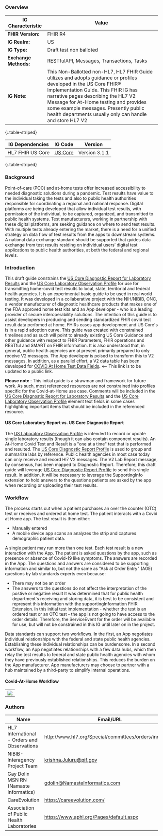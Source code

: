 ### Overview

|IG Characteristic  | 	Value |
|------------------------------------------------------|--------------------------------------------|
|**FHIR Version:** |	FHIR R4 |
|**IG Realm:** |	US |
|**IG Type:** |	Draft test non balloted |
|**Exchange Methods:** |	RESTfulAPI, Messages, Transactions,  Tasks |
|**IG Note:** |	This Non-Ballotted non-HL7, HL7 FHIR Guide utilizes and adopts guidance or profiles developed in the US Core FHIR&reg; Implementation Guide. This FHIR IG has narrative pages describing the HL7 V2 Message for At-Home testing and provides some example messages. Presently public health departments usually only can handle and store HL7 V2|
{:.table-striped}

|IG Dependencies         |  IG Code     	| Version                  	|
|----------------------------------|-------------------------|---------------|
| HL7 FHIR US Core           	|  [US Core](https://www.hl7.org/fhir/us/core/)            	| Version 3.1.1|
{:.table-striped}


### Background

Point-of-care (POC) and at-home tests offer increased accessibility to needed diagnostic solutions during a pandemic. Test results have value to the individual taking the tests and also to public health authorities responsible for coordinating a regional and national response. Digital platforms are being developed that allow individual test results, with permission of the individual, to be captured, organized, and transmitted to public health systems. Test manufacturers, working in partnership with these digital platforms, are seeking guidance on where to send test results. With multiple tests already entering the market, there is a need for a unified strategy on data flow of test results from the apps to downstream systems. A national data exchange standard should be supported that guides data exchange from test results residing on individual users’ digital test applications to public health authorities, at both the federal and regional levels.  

### Introduction

This draft guide constrains the [US Core Diagnostic Report for Laboratory Results](http://hl7.org/fhir/us/core/StructureDefinition/us-core-diagnosticreport-lab) and the  [US Core Laboratory Observation Profile](http://hl7.org/fhir/us/core/StructureDefinition/us-core-observation-lab) for use for transmitting home-covid test results to local, state, territorial and federal health agencies. It is an experimental basic guide to be used in real world testing. It was developed in a collaberative project with the NIH/NIBIB, ONC, a vendor manufacturer of diagnostic healthcare products that makes one of the FDA approved home test kits and an App developer - who is a leading provider of secure interoperability solutions. The intention of this guide is to assist developers in producing and sending standardized FHIR covid test result data perfomed at home. FHIRs eases app development and US Core's is in a rapid adoption curve. This guide was created with constrained timelines and as such will point to already existing US Core Guidance and other guidance with respect to FHIR Parameters, FHIR operations and RESTful and SMART on FHIR information.
It is also understood that, in general, public health agencies are at present primarily prepared to only receive V2 messages. The App developer is poised to transform this to V2 messages. In addition, as a parallel effort, a V2 data table has been developed for [COVID At Home Test Data Fields](https://nih.sharepoint.com/sites/NIBIB-InteragencyCOVIDTestResultDataFlow/SitePages/COVID-At-Home-Test-Data-Fields.aspx). <-- This link is to be updated to a public link.

**Please note** : This initial guide is a strawman and framework for future work. As such, most referenced resources are not constrained into profiles specific for the Covid-at-Home use case. Comments will be included in the [US Core Diagnostic Report for Laboratory Results](http://hl7.org/fhir/us/core/StructureDefinition/us-core-diagnosticreport-lab) and the  [US Core Laboratory Observation Profile](http://hl7.org/fhir/us/core/StructureDefinition/us-core-observation-lab) element text fields in some cases highlighting important items that should be included in the referenced resource.

#### US Core Laboratory Report vs. US Core Diagnostic Report

The [US Laboratory Observation Profile](http://hl7.org/fhir/us/core/StructureDefinition/us-core-observation-lab) is intended to record or update single laboratory results (though it can also contain component results). An At-Home Covid Test and Result is a "one at a time" test that is performed and resulted.  The [US Core Diagnostic Report Profile](http://hl7.org/fhir/us/core/StructureDefinition/us-core-diagnosticreport-lab) is used to group and summarize labs by reference. Public health agencies in most case today can only receive and record Hl7 V2 messages. The V2 Lab Report message, by consensus, has been mapped to Diagnostic Report. Therefore, this draft guide will leverage [US Core Diagnostic Report Profile](http://hl7.org/fhir/us/core/StructureDefinition/us-core-diagnosticreport-lab) to send this single result. In addition, it will be necessary to leverage the SupportingInfo extension to hold answers to the questions patients are asked by the app when recording or uploading their test results.

### Workflow

The process starts out when a patient purchases an over the counter (OTC) test or receives and ordered at home test. The patient interacts with a Covid at Home app. The test result is then either:
* Manually entered
* A mobile device app scans an analyzes the strip and captures demographic patient data.

A single patient may run more than one test. Each test result is a new interaction with the App.
The patient is asked questions by the app, such as presence or absence of Covid-19 like symptoms. The answers are recorded in the App. The questions and answers are considered to be supporting information and similar to, but not the same as "Ask at Order Entry" (AOE) questions by lab standards experts even because:
* There may not be an order
* The answers to the questions do not affect the interpretation of the postive or negative result
It was determined that for public health department's receiving and storing data, it is best to be consistent and represent this information with the supportingInformation FHIR Extension.
In this initial test implementation - whether the test is an ordered test or an OTC test - the app is not going to have access to the order details. Therefore, the ServiceEvent for the order will be available for use, but will not be constrained in this IG until later on in the project.

Data standards can support two workflows. In the first, an App negotiates individual relationships with the federal and state public health agencies. Establishing these individual relationships can be burdensome. In a second workflow, an App negotiates relationships with a few data hubs, which then relay the test results to federal and state public health agencies with whom they have previously established relationships. This reduces the burden on the App manufacturer. App manufacturers may choose to partner with a hub maintained by a third-party to simplify internal operations. 

#### Covid-At-Home Workflow
<table><tr><td><img src="CovidAtHomeworkflow.png" /></td></tr></table>



### Authors

<table>
<thead>
<tr>
<th>Name</th>
<th>Email/URL</th>
</tr>
</thead>
<tbody>
<tr>
<td>HL7 International - Orders and Observations</td>
<td><a href="http://www.hl7.org/Special/committees/orders/index.cfm" target="_new">http://www.hl7.org/Special/committees/orders/index.cfm</a></td>
</tr>
<tr>
<td>NIBIB-Interagency Project Team</td>
<td><a href="mailto:krishna.Juluru@pif.gov">krishna.Juluru@pif.gov</a></td>
</tr>
<tr>
<td>Gay Dolin MSN RN (Namaste Informatics)</td>
<td><a href="mailto:gdolin@NamasteInformatics.com">gdolin@NamasteInformatics.com</a></td>
</tr>
<tr>
<td>CareEvolution</td>
<td><a href="https://careevolution.com/" target="_new">https://careevolution.com/</a></td>
</tr>
<tr>
<td>Association of Public Health Laboratories</td>
<td><a href="https://www.aphl.org/Pages/default.aspx" target="_new">https://www.aphl.org/Pages/default.aspx</a></td>
</tr>
</tbody>
</table>


